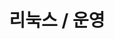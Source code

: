 ---
title: "리눅스 / 운영"
layout: category
permalink: /op
author_profile: true
taxonomy: 리눅스 / 운영
sidebar:
  nav: "categories"
pagination:
  enabled: true
  category: op
  permalink: /:num/
  per_page: 5
  sort_reverse: true
---